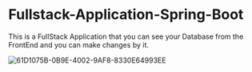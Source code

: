 # Fullstack-Application-Spring-Boot

This is a FullStack Application that you can see your Database from the FrontEnd and you can make changes by it. 

![61D1075B-0B9E-4002-9AF8-8330E64993EE](https://user-images.githubusercontent.com/98613278/185779764-07a67f62-8425-44ae-869a-ff4336686889.jpeg)

